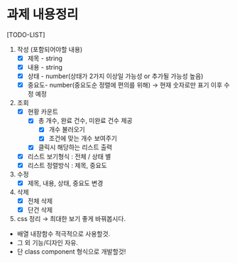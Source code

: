 # 과제 내용정리

[TODO-LIST]

1. 작성 (포함되어야할 내용)
    - [x]  제목 - string
    - [x]  내용 - string
    - [x]  상태 - number(상태가 2가지 이상일 가능성 or 추가될 가능성 높음)
    - [x]  중요도- number(중요도순 정렬에 편의를 위해) → 현재 숫자로만 표기 이후 수정 예정
2. 조회 
    - [x]  현황 카운트
        - [x]  총 개수, 완료 건수, 미완료 건수 제공
            - [x]  개수 불러오기
            - [x]  조건에 맞는 개수 보여주기
        - [x]  클릭시 해당하는 리스트 출력
    - [x]  리스트 보기형식 : 전체 / 상태 별
    - [x]  리스트 정렬방식 : 제목, 중요도
3. 수정 
    - [x]  제목, 내용, 상태, 중요도 변경
4. 삭제
    - [x]  전체 삭제
    - [x]  단건 삭제
5. css 정리 → 최대한 보기 좋게 바꿔봅시다.
- 배열 내장함수 적극적으로 사용할것.
- 그 외 기능/디자인 자유.
- 단 class component 형식으로 개발할것!
